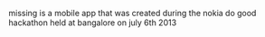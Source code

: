 missing is a mobile app that was created during the nokia do good hackathon held at bangalore on july 6th 2013

